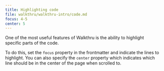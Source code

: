 ```yaml
---
title: Highlighting code
file: walkthru/walkthru-intro/code.md
focus: 4-5
center: 5
---
```


One of the most useful features of Walkthru is the ability to highlight specific parts of the code.

To do this, set the `focus` property in the frontmatter and indicate the lines to highlight. You can also specify the `center` property which indicates which line should be in the center of the page when scrolled to.
